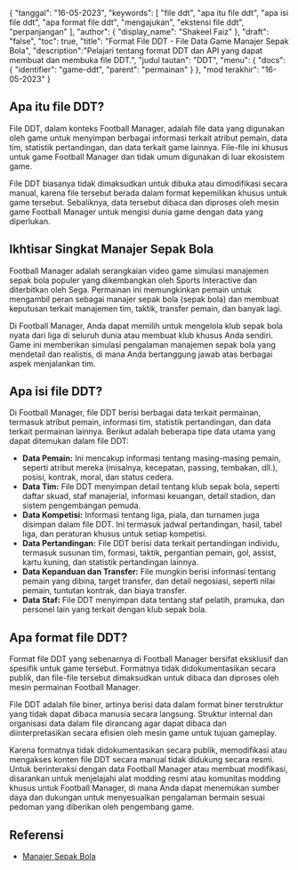 {
"tanggal": "16-05-2023",
  "keywords": [
"file ddt",
"apa itu file ddt",
"apa isi file ddt",
"apa format file ddt",
"mengajukan",
"ekstensi file ddt",
"perpanjangan"
],
  "author": {
"display_name": "Shakeel Faiz"
},
"draft": "false",
"toc": true,
"title": "Format File DDT - File Data Game Manajer Sepak Bola",
  "description":"Pelajari tentang format DDT dan API yang dapat membuat dan membuka file DDT.",
"judul tautan": "DDT",
  "menu": {
    "docs": {
      "identifier": "game-ddt",
"parent": "permainan"
}
},
"mod terakhir": "16-05-2023"
}

## Apa itu file DDT?

File DDT, dalam konteks Football Manager, adalah file data yang digunakan oleh game untuk menyimpan berbagai informasi terkait atribut pemain, data tim, statistik pertandingan, dan data terkait game lainnya. File-file ini khusus untuk game Football Manager dan tidak umum digunakan di luar ekosistem game.

File DDT biasanya tidak dimaksudkan untuk dibuka atau dimodifikasi secara manual, karena file tersebut berada dalam format kepemilikan khusus untuk game tersebut. Sebaliknya, data tersebut dibaca dan diproses oleh mesin game Football Manager untuk mengisi dunia game dengan data yang diperlukan.

## Ikhtisar Singkat Manajer Sepak Bola

Football Manager adalah serangkaian video game simulasi manajemen sepak bola populer yang dikembangkan oleh Sports Interactive dan diterbitkan oleh Sega. Permainan ini memungkinkan pemain untuk mengambil peran sebagai manajer sepak bola (sepak bola) dan membuat keputusan terkait manajemen tim, taktik, transfer pemain, dan banyak lagi.

Di Football Manager, Anda dapat memilih untuk mengelola klub sepak bola nyata dari liga di seluruh dunia atau membuat klub khusus Anda sendiri. Game ini memberikan simulasi pengalaman manajemen sepak bola yang mendetail dan realistis, di mana Anda bertanggung jawab atas berbagai aspek menjalankan tim.

## Apa isi file DDT?

Di Football Manager, file DDT berisi berbagai data terkait permainan, termasuk atribut pemain, informasi tim, statistik pertandingan, dan data terkait permainan lainnya. Berikut adalah beberapa tipe data utama yang dapat ditemukan dalam file DDT:

- **Data Pemain:** Ini mencakup informasi tentang masing-masing pemain, seperti atribut mereka (misalnya, kecepatan, passing, tembakan, dll.), posisi, kontrak, moral, dan status cedera.
- **Data Tim:** File DDT menyimpan detail tentang klub sepak bola, seperti daftar skuad, staf manajerial, informasi keuangan, detail stadion, dan sistem pengembangan pemuda.
- **Data Kompetisi:** Informasi tentang liga, piala, dan turnamen juga disimpan dalam file DDT. Ini termasuk jadwal pertandingan, hasil, tabel liga, dan peraturan khusus untuk setiap kompetisi.
- **Data Pertandingan:** File DDT berisi data terkait pertandingan individu, termasuk susunan tim, formasi, taktik, pergantian pemain, gol, assist, kartu kuning, dan statistik pertandingan lainnya.
- **Data Kepanduan dan Transfer:** File mungkin berisi informasi tentang pemain yang dibina, target transfer, dan detail negosiasi, seperti nilai pemain, tuntutan kontrak, dan biaya transfer.
- **Data Staf:** File DDT menyimpan data tentang staf pelatih, pramuka, dan personel lain yang terkait dengan klub sepak bola.

## Apa format file DDT?

Format file DDT yang sebenarnya di Football Manager bersifat eksklusif dan spesifik untuk game tersebut. Formatnya tidak didokumentasikan secara publik, dan file-file tersebut dimaksudkan untuk dibaca dan diproses oleh mesin permainan Football Manager.

File DDT adalah file biner, artinya berisi data dalam format biner terstruktur yang tidak dapat dibaca manusia secara langsung. Struktur internal dan organisasi data dalam file dirancang agar dapat dibaca dan diinterpretasikan secara efisien oleh mesin game untuk tujuan gameplay.

Karena formatnya tidak didokumentasikan secara publik, memodifikasi atau mengakses konten file DDT secara manual tidak didukung secara resmi. Untuk berinteraksi dengan data Football Manager atau membuat modifikasi, disarankan untuk menjelajahi alat modding resmi atau komunitas modding khusus untuk Football Manager, di mana Anda dapat menemukan sumber daya dan dukungan untuk menyesuaikan pengalaman bermain sesuai pedoman yang diberikan oleh pengembang game.

## Referensi
* [Manajer Sepak Bola](https://en.wikipedia.org/wiki/Football_Manager)

